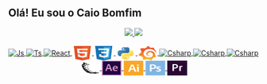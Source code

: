## Olá! Eu sou o Caio Bomfim

<div align="center">
  <a href="https://github.com/caaiobomfim">
  <img height="150em" src="https://github-readme-stats.vercel.app/api?username=caaiobomfim&show_icons=true&title_color=4ED0C1&bg_color=13262F&icon_color=E75A0D&text_color=E0EFDE&hide_border=true&include_all_commits=true&count_private=true"/>
  <img height="150em" src="https://github-readme-stats.vercel.app/api/top-langs/?username=caaiobomfim&layout=compact&langs_count=7&theme=cobalt&hide_border=true&title_color=4ED0C1&bg_color=13262F&icon_color=E75A0D&text_color=E0EFDE"/>
</div>
<div align="center" valign="top"><br>
  <img align="center" alt="Js" height="30" width="40" src="https://icongr.am/devicon/docker-original-wordmark.svg">
  <img align="center" alt="Ts" height="30" width="40" src="https://icongr.am/devicon/github-original-wordmark.svg?size=128&color=bababa">
  <img align="center" alt="React" height="30" width="40" src="https://icongr.am/devicon/amazonwebservices-original.svg">
  <img align="center" alt="HTML" height="30" width="40" src="https://raw.githubusercontent.com/devicons/devicon/master/icons/html5/html5-original.svg">
  <img align="center" alt="CSS" height="30" width="40" src="https://raw.githubusercontent.com/devicons/devicon/master/icons/css3/css3-original.svg">
  <img align="center" alt="Python" height="30" width="40" src="https://raw.githubusercontent.com/devicons/devicon/master/icons/python/python-original.svg">
  <img align="center" alt="Csharp" height="30" width="40" src="https://github.com/devicons/devicon/blob/master/icons/grafana/grafana-original.svg">
  <img align="center" alt="Csharp" height="30" width="40" src="https://icongr.am/devicon/gitlab-original.svg">
  <img align="center" alt="Csharp" height="30" width="40" src="https://icongr.am/devicon/java-original.svg">
  <img align="center" alt="Csharp" height="30" width="40" src="https://icongr.am/devicon/wordpress-plain.svg">
  <img align="center" alt="Csharp" height="30" width="40" src="https://github.com/devicons/devicon/blob/master/icons/flask/flask-original.svg">
  <img align="center" alt="Csharp" height="30" width="40" src="https://github.com/devicons/devicon/blob/master/icons/aftereffects/aftereffects-original.svg">
  <img align="center" alt="Csharp" height="30" width="40" src="https://github.com/devicons/devicon/blob/master/icons/illustrator/illustrator-plain.svg">
  <img align="center" alt="Csharp" height="30" width="40" src="https://github.com/devicons/devicon/blob/master/icons/photoshop/photoshop-plain.svg">
  <img align="center" alt="Csharp" height="30" width="40" src="https://github.com/devicons/devicon/blob/master/icons/premierepro/premierepro-plain.svg">
</div>

##
